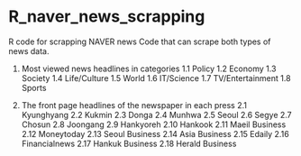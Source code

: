 # R_naver_news_scrapping
R code for scrapping NAVER news
Code that can scrape both types of news data.

1. Most viewed news headlines in categories
1.1 Policy
1.2 Economy
1.3 Society
1.4 Life/Culture
1.5 World
1.6 IT/Science
1.7 TV/Entertainment
1.8 Sports
 
2. The front page headlines of the newspaper in each press
2.1 Kyunghyang
2.2 Kukmin
2.3 Donga
2.4 Munhwa
2.5 Seoul
2.6 Segye
2.7 Chosun
2.8 Joongang
2.9 Hankyoreh
2.10 Hankook
2.11 Maeil Business
2.12 Moneytoday
2.13 Seoul Business
2.14 Asia Business
2.15 Edaily
2.16 Financialnews
2.17 Hankuk Business
2.18 Herald Business
